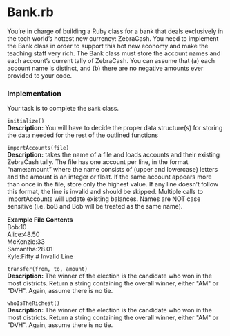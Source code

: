 # Bank.rb
You’re in charge of building a Ruby class for a bank that deals exclusively in the tech world’s hottest new currency: ZebraCash. You need to implement the Bank class in order to support this hot new economy and make the teaching staff very rich. The Bank class must store the account names and each account’s current tally of ZebraCash. You can assume that (a) each account name is distinct, and (b) there are no negative amounts ever provided to your code.

### Implementation
Your task is to complete the `Bank` class.

`initialize()`  
**Description:** You will have to decide the proper data structure(s) for storing the data needed for the rest of the outlined functions

`importAccounts(file)`  
**Description:** takes the name of a file and loads accounts and their existing ZebraCash tally. The file has one account per line, in the format “name:amount” where the name consists of (upper and lowercase) letters and the amount is an integer or float. If the same account appears more than once in the file, store only the highest value. If any line doesn’t follow this format, the line is invalid and should be skipped. Multiple calls to importAccounts will update existing balances. Names are NOT case sensitive (i.e. boB and Bob will be treated as the same name).

**Example File Contents**  
Bob:10  
Alice:48.50  
McKenzie:33  
Samantha:28.01  
Kyle:Fifty # Invalid Line  

`transfer(from, to, amount)`  
**Description:** The winner of the election is the candidate who won in the most districts. Return a string containing the overall winner, either "AM" or "DVH". Again, assume there is no tie.

`whoIsTheRichest()`  
**Description:** The winner of the election is the candidate who won in the most districts. Return a string containing the overall winner, either "AM" or "DVH". Again, assume there is no tie.
